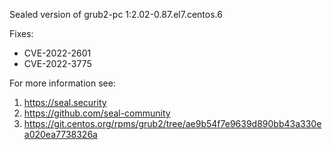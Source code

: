 Sealed version of grub2-pc 1:2.02-0.87.el7.centos.6

Fixes:
- CVE-2022-2601
- CVE-2022-3775

For more information see:
  1. https://seal.security
  2. https://github.com/seal-community
  3. https://git.centos.org/rpms/grub2/tree/ae9b54f7e9639d890bb43a330ea020ea7738326a
